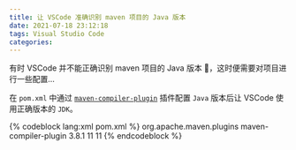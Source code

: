 ```yaml
---
title: 让 VSCode 准确识别 maven 项目的 Java 版本
date: 2021-07-18 23:12:18
tags: Visual Studio Code
categories:
---
```


有时 VSCode 并不能正确识别 maven 项目的 Java 版本 🤔，这时便需要对项目进行一些配置...

<!--more-->

在 `pom.xml` 中通过 [`maven-compiler-plugin`](http://maven.apache.org/plugins/maven-compiler-plugin/examples/set-compiler-source-and-target.html) 插件配置 `Java` 版本后让 VSCode 使用正确版本的 `JDK`。


{% codeblock lang:xml pom.xml %}
<plugin>
	<groupId>org.apache.maven.plugins</groupId>
	<artifactId>maven-compiler-plugin</artifactId>
	<version>3.8.1</version>
	<configuration>
		<source>11</source>
		<target>11</target>
	</configuration>
</plugin>
{% endcodeblock %}